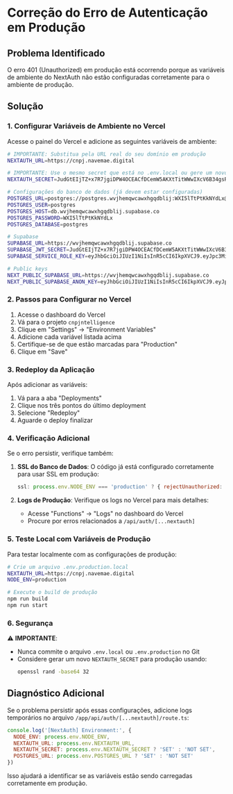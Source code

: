 # Correção do Erro de Autenticação em Produção

## Problema Identificado

O erro 401 (Unauthorized) em produção está ocorrendo porque as variáveis de ambiente do NextAuth não estão configuradas corretamente para o ambiente de produção.

## Solução

### 1. Configurar Variáveis de Ambiente no Vercel

Acesse o painel do Vercel e adicione as seguintes variáveis de ambiente:

```bash
# IMPORTANTE: Substitua pela URL real do seu domínio em produção
NEXTAUTH_URL=https://cnpj.navemae.digital

# IMPORTANTE: Use o mesmo secret que está no .env.local ou gere um novo
NEXTAUTH_SECRET=JudGtEIjTZ+x7R7jgiDPW4OCEACfDCemW5AKXtTitWWwIXcV6B34gsRbfW4caV8GWuQ75YRyL3bM1oxrKHL4Aw==

# Configurações do banco de dados (já devem estar configuradas)
POSTGRES_URL=postgres://postgres.wvjhemqwcawxhgqdblij:WXI5lTtPtKkNYdLx@aws-0-sa-east-1.pooler.supabase.com:6543/postgres?sslmode=require&supa=base-pooler
POSTGRES_USER=postgres
POSTGRES_HOST=db.wvjhemqwcawxhgqdblij.supabase.co
POSTGRES_PASSWORD=WXI5lTtPtKkNYdLx
POSTGRES_DATABASE=postgres

# Supabase
SUPABASE_URL=https://wvjhemqwcawxhgqdblij.supabase.co
SUPABASE_JWT_SECRET=JudGtEIjTZ+x7R7jgiDPW4OCEACfDCemW5AKXtTitWWwIXcV6B34gsRbfW4caV8GWuQ75YRyL3bM1oxrKHL4Aw==
SUPABASE_SERVICE_ROLE_KEY=eyJhbGciOiJIUzI1NiIsInR5cCI6IkpXVCJ9.eyJpc3MiOiJzdXBhYmFzZSIsInJlZiI6Ind2amhlbXF3Y2F3eGhncWRibGlqIiwicm9sZSI6InNlcnZpY2Vfcm9sZSIsImlhdCI6MTc0OTk5NjIyOCwiZXhwIjoyMDY1NTcyMjI4fQ.timRkJBcFHiwrubyiwaAgzhcsY95JuW7qFiz3qdyQro

# Public keys
NEXT_PUBLIC_SUPABASE_URL=https://wvjhemqwcawxhgqdblij.supabase.co
NEXT_PUBLIC_SUPABASE_ANON_KEY=eyJhbGciOiJIUzI1NiIsInR5cCI6IkpXVCJ9.eyJpc3MiOiJzdXBhYmFzZSIsInJlZiI6Ind2amhlbXF3Y2F3eGhncWRibGlqIiwicm9sZSI6ImFub24iLCJpYXQiOjE3NDk5OTYyMjgsImV4cCI6MjA2NTU3MjIyOH0.TUYIDy1BqzuL-_7ZZKmqG1OKzxTChRacR5WCvj0Ly3s
```

### 2. Passos para Configurar no Vercel

1. Acesse o dashboard do Vercel
2. Vá para o projeto `cnpjntelligence`
3. Clique em "Settings" → "Environment Variables"
4. Adicione cada variável listada acima
5. Certifique-se de que estão marcadas para "Production"
6. Clique em "Save"

### 3. Redeploy da Aplicação

Após adicionar as variáveis:
1. Vá para a aba "Deployments"
2. Clique nos três pontos do último deployment
3. Selecione "Redeploy"
4. Aguarde o deploy finalizar

### 4. Verificação Adicional

Se o erro persistir, verifique também:

1. **SSL do Banco de Dados**: O código já está configurado corretamente para usar SSL em produção:
   ```javascript
   ssl: process.env.NODE_ENV === 'production' ? { rejectUnauthorized: true } : { rejectUnauthorized: false }
   ```

2. **Logs de Produção**: Verifique os logs no Vercel para mais detalhes:
   - Acesse "Functions" → "Logs" no dashboard do Vercel
   - Procure por erros relacionados a `/api/auth/[...nextauth]`

### 5. Teste Local com Variáveis de Produção

Para testar localmente com as configurações de produção:

```bash
# Crie um arquivo .env.production.local
NEXTAUTH_URL=https://cnpj.navemae.digital
NODE_ENV=production

# Execute o build de produção
npm run build
npm run start
```

### 6. Segurança

⚠️ **IMPORTANTE**: 
- Nunca commite o arquivo `.env.local` ou `.env.production` no Git
- Considere gerar um novo `NEXTAUTH_SECRET` para produção usando:
  ```bash
  openssl rand -base64 32
  ```

## Diagnóstico Adicional

Se o problema persistir após essas configurações, adicione logs temporários no arquivo `/app/api/auth/[...nextauth]/route.ts`:

```javascript
console.log('[NextAuth] Environment:', {
  NODE_ENV: process.env.NODE_ENV,
  NEXTAUTH_URL: process.env.NEXTAUTH_URL,
  NEXTAUTH_SECRET: process.env.NEXTAUTH_SECRET ? 'SET' : 'NOT SET',
  POSTGRES_URL: process.env.POSTGRES_URL ? 'SET' : 'NOT SET'
})
```

Isso ajudará a identificar se as variáveis estão sendo carregadas corretamente em produção.